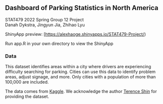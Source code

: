 ## Dashboard of Parking Statistics in North America
STAT479 2022 Spring Group 12 Project  
Danah Dykstra, Jingyun Jia, Zhihao Lyu  

ShinyApp preview: [https://alexhaoge.shinyapps.io/STAT479-Project/)

Run app.R in your own directory to view the ShinyApp

### Data
This dataset identifies areas within a city where drivers are experiencing difficulty searching for parking. Cities can use this data to identify problem areas, adjust signage, and more. Only cities with a population of more than 100,000 are included.

The data comes from [Kaggle](https://www.kaggle.com/datasets/terenceshin/searching-for-parking-statistics-in-north-america). We acknowledge the author [Terence Shin](https://www.kaggle.com/terenceshin) for providing the dataset.
